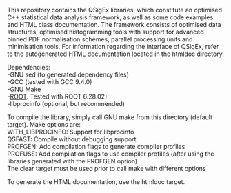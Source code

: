 This repository contains the QSigEx libraries, which constitute an optimised C++ statistical data analysis framework, as well as some code examples and HTML class documentation. 
The framework consists of optimised data structures, optimised histogramming tools with support for advanced binned PDF normalisation schemes, parallel processing units and minimisation tools. For information regarding the interface of QSigEx, refer to the autogenerated HTML documentation located in the htmldoc directory.

Dependencies:<br>
-GNU sed (to generated dependency files)<br>
-GCC (tested with GCC 9.4.0)<br>
-GNU Make<br>
-[ROOT](http://root.cern.ch). Tested with ROOT 6.28.02)<br>
-libprocinfo (optional, but recommended)<br>

To compile the library, simply call GNU make from this directory (default target). Make options are:<br>
WITH_LIBPROCINFO: Support for libprocinfo<br>
QSFAST: Compile without debugging support<br>
PROFGEN: Add compilation flags to generate compiler profiles<br>
PROFUSE: Add compilation flags to use compiler profiles (after using the libraries generated with the PROFGEN option)<br>
The clear target must be used prior to call make with different options

To generate the HTML documentation, use the htmldoc target. 
